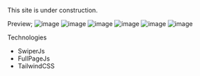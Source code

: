 This site is under construction.

Preview;
![image](https://github.com/bicakciberk/Clone-Projects/assets/120296952/51d86d28-c0d1-4711-8ab8-35e772f112db)
![image](https://github.com/bicakciberk/Clone-Projects/assets/120296952/4914c833-4efd-40dd-b10a-367fc3489fd6)
![image](https://github.com/bicakciberk/Clone-Projects/assets/120296952/31058325-00ce-48ed-8b48-bdced15af48d)
![image](https://github.com/bicakciberk/Clone-Projects/assets/120296952/c351aa12-bdfc-45ff-b751-053dc9f93360)
![image](https://github.com/bicakciberk/Clone-Projects/assets/120296952/14db4d9a-8a14-4f58-866e-3ebb41ba1a73)
![image](https://github.com/bicakciberk/Clone-Projects/assets/120296952/59ff6b14-46b3-4e57-8bc0-18fad741f15b)

Technologies
- SwiperJs
- FullPageJs
- TailwindCSS
